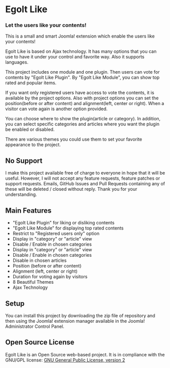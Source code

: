 # Egolt Like
### Let the users like your contents!

This is a small and smart Joomla! extension which enable the users like your contents!

Egolt Like is based on Ajax technology. It has many options that you can use to have it under your control and favorite way. Also it supports languages.

This project includes one module and one plugin. Then users can vote for contents by "Egolt Like Plugin". By "Egolt Like Module", you can show top rated and popular items.

If you want only registered users have access to vote the contents, it is available by the project options. Also with project options you can set the position(before or after content) and alignment(left, center or right). When a visitor can vote again is another option provided.

You can choose where to show the plugin(article or category). In addition, you can select specific categories and articles where you want the plugin be enabled or disabled.

There are various themes you could use them to set your favorite appearance to the project.

## No Support
I make this project available free of charge to everyone in hope that it will be useful. However, I will not accept any feature requests, feature patches or support requests. Emails, GitHub Issues and Pull Requests containing any of these will be deleted / closed without reply. Thank you for your understanding.

## Main Features
* "Egolt Like Plugin" for liking or disliking contents
* "Egolt Like Module" for displaying top rated contents
* Restrict to "Registered users only" option
* Display in "category" or "article" view
* Disable / Enable in chosen categories
* Display in "category" or "article" view
* Disable / Enable in chosen categories
* Disable in chosen articles
* Position (before or after content)
* Alignment (left, center or right)
* Duration for voting again by visitors
* 8 Beautiful Themes
* Ajax Technology

## Setup
You can install this project by downloading the zip file of repository and then using the Joomla! extension manager available in the Joomla! Administrator Control Panel.

## Open Source License
Egolt Like is an Open Source web-based project. It is in compliance with the GNU/GPL license:
[GNU General Public License, version 2
](http://www.gnu.org/licenses/old-licenses/gpl-2.0.html)